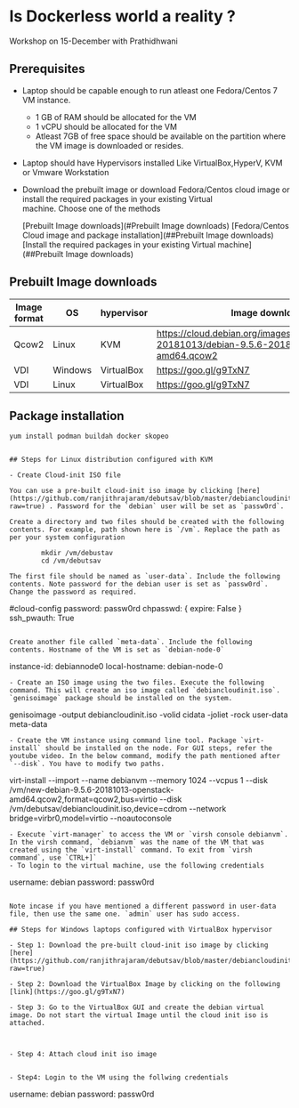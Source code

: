# Is Dockerless world a reality ?
Workshop on 15-December with Prathidhwani


## Prerequisites
- Laptop should be capable enough to run atleast one Fedora/Centos 7 VM instance.
    - 1 GB of RAM should be allocated for the VM
    - 1 vCPU should be allocated for the VM
    - Atleast 7GB of free space should be available on the partition where the VM image is downloaded or resides. 
- Laptop should have Hypervisors installed Like VirtualBox,HyperV, KVM or Vmware Workstation
- Download the prebuilt image or download Fedora/Centos cloud image or install the required packages in your existing Virtual  
  machine. Choose one of the methods
  
  
  
  
  
  [Prebuilt Image downloads](#Prebuilt Image downloads) 
  [Fedora/Centos Cloud image and package installation](##Prebuilt Image downloads)  
  [Install the required packages in your existing Virtual machine](##Prebuilt Image downloads) 
  
  

## Prebuilt Image downloads

Image format| OS  | hypervisor | Image download Link
------------| ----|------------|-------
Qcow2| Linux | KVM| https://cloud.debian.org/images/cloud/OpenStack/9.5.6-20181013/debian-9.5.6-20181013-openstack-amd64.qcow2
VDI|Windows|VirtualBox|https://goo.gl/g9TxN7
VDI|Linux|VirtualBox|https://goo.gl/g9TxN7

## Package installation

~~~
yum install podman buildah docker skopeo


## Steps for Linux distribution configured with KVM

- Create Cloud-init ISO file

You can use a pre-built cloud-init iso image by clicking [here](https://github.com/ranjithrajaram/debutsav/blob/master/debiancloudinit.iso?raw=true) . Password for the `debian` user will be set as `passw0rd`. 

Create a directory and two files should be created with the following contents. For example, path shown here is `/vm`. Replace the path as per your system configuration

        mkdir /vm/debustav
        cd /vm/debutsav

The first file should be named as `user-data`. Include the following contents. Note password for the debian user is set as `passw0rd`. Change the password as required.

~~~
#cloud-config
password: passw0rd
chpasswd: { expire: False }
ssh_pwauth: True
~~~

Create another file called `meta-data`. Include the following contents. Hostname of the VM is set as `debian-node-0`

~~~
instance-id: debiannode0
local-hostname: debian-node-0
~~~
- Create an ISO image using the two files. Execute the following command. This will create an iso image called `debiancloudinit.iso`. `genisoimage` package should be installed on the system.
~~~
genisoimage -output debiancloudinit.iso -volid cidata -joliet -rock user-data meta-data
~~~
- Create the VM instance using command line tool. Package `virt-install` should be installed on the node. For GUI steps, refer the youtube video. In the below command, modify the path mentioned after `--disk`. You have to modify two paths.
~~~
virt-install --import --name debianvm --memory 1024 --vcpus 1 --disk /vm/new-debian-9.5.6-20181013-openstack-amd64.qcow2,format=qcow2,bus=virtio --disk /vm/debutsav/debiancloudinit.iso,device=cdrom --network bridge=virbr0,model=virtio  --noautoconsole
~~~
- Execute `virt-manager` to access the VM or `virsh console debianvm`. In the virsh command, `debianvm` was the name of the VM that was created using the `virt-install` command. To exit from `virsh command`, use `CTRL+]`
- To login to the virtual machine, use the following credentials
~~~
username: debian
password: passw0rd
~~~

Note incase if you have mentioned a different password in user-data file, then use the same one. `admin` user has sudo access.

## Steps for Windows laptops configured with VirtualBox hypervisor

- Step 1: Download the pre-built cloud-init iso image by clicking [here](https://github.com/ranjithrajaram/debutsav/blob/master/debiancloudinit.iso?raw=true)

- Step 2: Download the VirtualBox Image by clicking on the following [link](https://goo.gl/g9TxN7)

- Step 3: Go to the VirtualBox GUI and create the debian virtual image. Do not start the virtual Image until the cloud init iso is attached.



- Step 4: Attach cloud init iso image


- Step4: Login to the VM using the follwing credentials
~~~
username: debian
password: passw0rd
~~~
